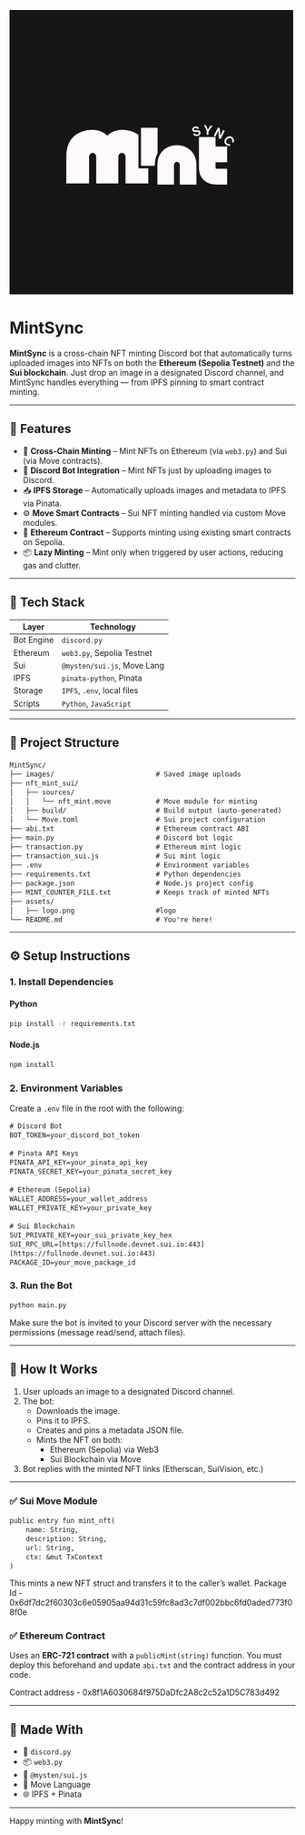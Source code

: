 ![MintSync](assets/logo.png)
# MintSync

**MintSync** is a cross-chain NFT minting Discord bot that automatically turns uploaded images into NFTs on both the **Ethereum (Sepolia Testnet)** and the **Sui blockchain**. Just drop an image in a designated Discord channel, and MintSync handles everything — from IPFS pinning to smart contract minting.

---

## 🚀 Features

- 🔗 **Cross-Chain Minting** – Mint NFTs on Ethereum (via `web3.py`) and Sui (via Move contracts).
- 🤖 **Discord Bot Integration** – Mint NFTs just by uploading images to Discord.
- 📥 **IPFS Storage** – Automatically uploads images and metadata to IPFS via Pinata.
- ⚙️ **Move Smart Contracts** – Sui NFT minting handled via custom Move modules.
- 📜 **Ethereum Contract** – Supports minting using existing smart contracts on Sepolia.
- 📦 **Lazy Minting** – Mint only when triggered by user actions, reducing gas and clutter.

---

## 🧩 Tech Stack

| Layer        | Technology                  |
|--------------|-----------------------------|
| Bot Engine   | `discord.py`                |
| Ethereum     | `web3.py`, Sepolia Testnet  |
| Sui          | `@mysten/sui.js`, Move Lang |
| IPFS         | `pinata-python`, Pinata     |
| Storage      | `IPFS`, `.env`, local files |
| Scripts      | `Python`, `JavaScript`      |

---

## 📁 Project Structure
```
MintSync/
├── images/                         # Saved image uploads
├── nft_mint_sui/
│   ├── sources/
│   │   └── nft_mint.move           # Move module for minting
│   ├── build/                      # Build output (auto-generated)
│   └── Move.toml                   # Sui project configuration
├── abi.txt                         # Ethereum contract ABI
├── main.py                         # Discord bot logic
├── transaction.py                  # Ethereum mint logic
├── transaction_sui.js              # Sui mint logic
├── .env                            # Environment variables
├── requirements.txt                # Python dependencies
├── package.json                    # Node.js project config
├── MINT_COUNTER_FILE.txt           # Keeps track of minted NFTs
├── assets/
│   ├── logo.png                    #logo
└── README.md                       # You're here!
```
---

## ⚙️ Setup Instructions

### 1. Install Dependencies

#### Python
```bash
pip install -r requirements.txt
```
#### Node.js
```bash
npm install
```

### 2. Environment Variables

Create a `.env` file in the root with the following:

```env
# Discord Bot
BOT_TOKEN=your_discord_bot_token

# Pinata API Keys
PINATA_API_KEY=your_pinata_api_key
PINATA_SECRET_KEY=your_pinata_secret_key

# Ethereum (Sepolia)
WALLET_ADDRESS=your_wallet_address
WALLET_PRIVATE_KEY=your_private_key

# Sui Blockchain
SUI_PRIVATE_KEY=your_sui_private_key_hex
SUI_RPC_URL=[https://fullnode.devnet.sui.io:443](https://fullnode.devnet.sui.io:443)
PACKAGE_ID=your_move_package_id
```

### 3. Run the Bot

```bash
python main.py
```
Make sure the bot is invited to your Discord server with the necessary permissions (message read/send, attach files).

---

## 🧪 How It Works

1.  User uploads an image to a designated Discord channel.
2.  The bot:
    * Downloads the image.
    * Pins it to IPFS.
    * Creates and pins a metadata JSON file.
    * Mints the NFT on both:
        * Ethereum (Sepolia) via Web3
        * Sui Blockchain via Move
3.  Bot replies with the minted NFT links (Etherscan, SuiVision, etc.)

---


### ✅ Sui Move Module

```move
public entry fun mint_nft(
    name: String,
    description: String,
    url: String,
    ctx: &mut TxContext
)
```
This mints a new NFT struct and transfers it to the caller’s wallet.
Package Id - 0x6df7dc2f60303c6e05905aa94d31c59fc8ad3c7df002bbc6fd0aded773f08f0e

### ✅ Ethereum Contract

Uses an **ERC-721 contract** with a `publicMint(string)` function. You must deploy this beforehand and update `abi.txt` and the contract address in your code.

Contract address - 0x8f1A6030684f975DaDfc2A8c2c52a1D5C783d492

---

## 🧠 Made With

* 🐍 `discord.py`
* 📦 `web3.py`
* 🌊 `@mysten/sui.js`
* 🧠 Move Language
* 🌐 IPFS + Pinata

---

Happy minting with **MintSync**!

